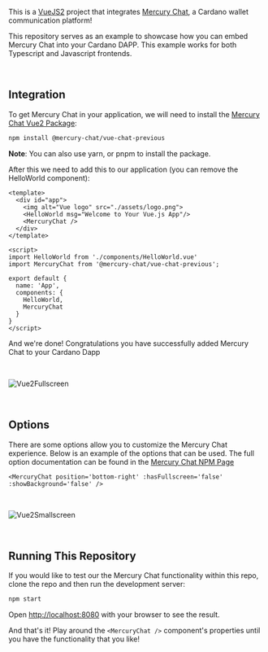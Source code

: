 This is a [VueJS2](https://v2.vuejs.org/) project that integrates [Mercury Chat](https://mercurychat.io/), a Cardano wallet communication platform!

This repository serves as an example to showcase how you can embed Mercury Chat into your Cardano DAPP. This example works for both Typescript and Javascript frontends.

<br />

## Integration

To get Mercury Chat in your application, we will need to install the [Mercury Chat Vue2 Package](https://www.npmjs.com/package/@mercury-chat/vue-chat-previous):

```bash
npm install @mercury-chat/vue-chat-previous
```

<b>Note</b>: You can also use yarn, or pnpm to install the package.

After this we need to add this to our application (you can remove the HelloWorld component):

```
<template>
  <div id="app">
    <img alt="Vue logo" src="./assets/logo.png">
    <HelloWorld msg="Welcome to Your Vue.js App"/>
    <MercuryChat />
  </div>
</template>

<script>
import HelloWorld from './components/HelloWorld.vue'
import MercuryChat from '@mercury-chat/vue-chat-previous';

export default {
  name: 'App',
  components: {
    HelloWorld,
    MercuryChat
  }
}
</script>
```

And we're done! Congratulations you have successfully added Mercury Chat to your Cardano Dapp

<br />

![Vue2Fullscreen](https://user-images.githubusercontent.com/17760631/196594767-d3ba0739-4ad5-48ec-95e7-73537199d355.PNG)

<br />

## Options
There are some options allow you to customize the Mercury Chat experience. Below is an example of the options that can be used. The full option documentation can be found in the [Mercury Chat NPM Page](https://www.npmjs.com/package/@mercury-chat/vue-chat-previous)

```
<MercuryChat position='bottom-right' :hasFullscreen='false' :showBackground='false' />
```

<br />

![Vue2Smallscreen](https://user-images.githubusercontent.com/17760631/196594780-75ccaeea-96fe-4cfe-ad16-565e1efa3646.PNG)

<br />


## Running This Repository

If you would like to test our the Mercury Chat functionality within this repo, clone the repo and then run the development server:

```bash
npm start
```

Open [http://localhost:8080](http://localhost:8080) with your browser to see the result.

And that's it! Play around the ```<MercuryChat />``` component's properties until you have the functionality that you like!
